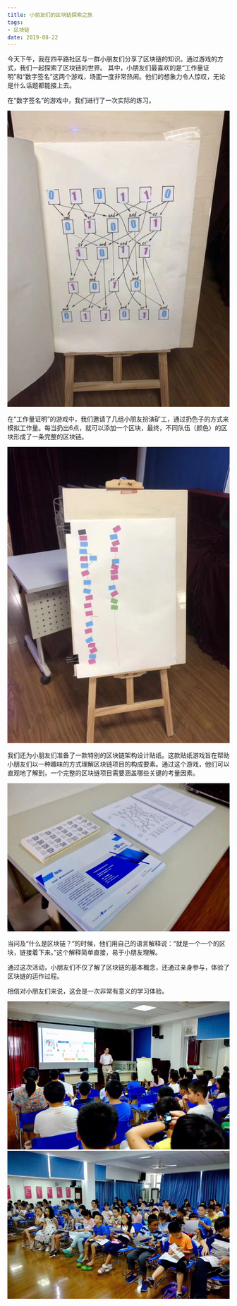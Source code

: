 ```yaml
---
title: 小朋友们的区块链探索之旅
tags:
- 区块链
date: 2019-08-22
---
```


今天下午，我在四平路社区与一群小朋友们分享了区块链的知识。通过游戏的方式，我们一起探索了区块链的世界。
其中，小朋友们最喜欢的是“工作量证明”和“数字签名”这两个游戏，场面一度非常热闹。他们的想象力令人惊叹，无论是什么话题都能接上去。

在“数字签名”的游戏中，我们进行了一次实际的练习。

![](introduce-blockchain-to-child/1.jpg)

在“工作量证明”的游戏中，我们邀请了几组小朋友扮演矿工，通过扔色子的方式来模拟工作量。每当扔出6点，就可以添加一个区块，最终，不同队伍（颜色）的区块形成了一条完整的区块链。

![](introduce-blockchain-to-child/2.jpg)

我们还为小朋友们准备了一款特别的区块链架构设计贴纸。这款贴纸游戏旨在帮助小朋友们以一种趣味的方式理解区块链项目的构成要素。通过这个游戏，他们可以直观地了解到，一个完整的区块链项目需要涵盖哪些关键的考量因素。

![](introduce-blockchain-to-child/3.jpg)

当问及“什么是区块链？”的时候，他们用自己的语言解释说：“就是一个一个的区块，链接着下来。”这个解释简单直接，易于小朋友理解。

通过这次活动，小朋友们不仅了解了区块链的基本概念，还通过亲身参与，体验了区块链的运作过程。

相信对小朋友们来说，这会是一次非常有意义的学习体验。

![](introduce-blockchain-to-child/4.jpg)
![](introduce-blockchain-to-child/5.jpg)